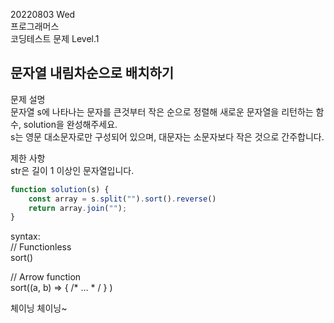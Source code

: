 20220803 Wed   
프로그래머스   
코딩테스트 문제 Level.1   

문자열 내림차순으로 배치하기   
---
문제 설명   
문자열 s에 나타나는 문자를 큰것부터 작은 순으로 정렬해 새로운 문자열을 리턴하는 함수, solution을 완성해주세요.   
s는 영문 대소문자로만 구성되어 있으며, 대문자는 소문자보다 작은 것으로 간주합니다.   
   
제한 사항   
str은 길이 1 이상인 문자열입니다.   
```jsx
function solution(s) {
    const array = s.split("").sort().reverse()
    return array.join("");
}
```
syntax:   
// Functionless   
sort()

// Arrow function   
sort((a, b) => { /* … * / } )   
   
체이닝 체이닝~ 
